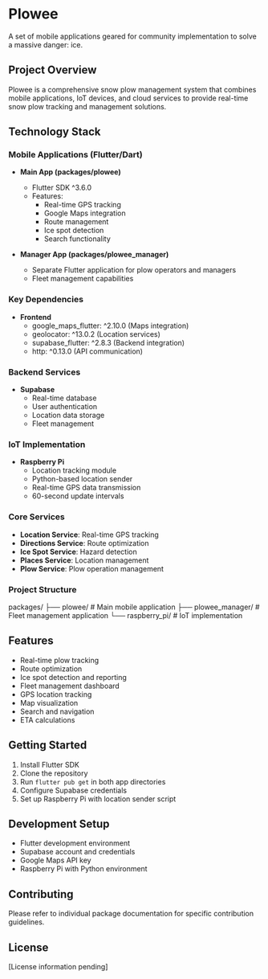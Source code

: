 # Plowee
A set of mobile applications geared for community implementation to solve a massive danger: ice.

## Project Overview
Plowee is a comprehensive snow plow management system that combines mobile applications, IoT devices, and cloud services to provide real-time snow plow tracking and management solutions.

## Technology Stack

### Mobile Applications (Flutter/Dart)
- **Main App (packages/plowee)**
  - Flutter SDK ^3.6.0
  - Features:
    - Real-time GPS tracking
    - Google Maps integration
    - Route management
    - Ice spot detection
    - Search functionality
  
- **Manager App (packages/plowee_manager)**
  - Separate Flutter application for plow operators and managers
  - Fleet management capabilities

### Key Dependencies
- **Frontend**
  - google_maps_flutter: ^2.10.0 (Maps integration)
  - geolocator: ^13.0.2 (Location services)
  - supabase_flutter: ^2.8.3 (Backend integration)
  - http: ^0.13.0 (API communication)

### Backend Services
- **Supabase**
  - Real-time database
  - User authentication
  - Location data storage
  - Fleet management

### IoT Implementation
- **Raspberry Pi**
  - Location tracking module
  - Python-based location sender
  - Real-time GPS data transmission
  - 60-second update intervals

### Core Services
- **Location Service**: Real-time GPS tracking
- **Directions Service**: Route optimization
- **Ice Spot Service**: Hazard detection
- **Places Service**: Location management
- **Plow Service**: Plow operation management

### Project Structure
packages/
├── plowee/               # Main mobile application
├── plowee_manager/       # Fleet management application
└── raspberry_pi/         # IoT implementation

## Features
- Real-time plow tracking
- Route optimization
- Ice spot detection and reporting
- Fleet management dashboard
- GPS location tracking
- Map visualization
- Search and navigation
- ETA calculations

## Getting Started
1. Install Flutter SDK
2. Clone the repository
3. Run `flutter pub get` in both app directories
4. Configure Supabase credentials
5. Set up Raspberry Pi with location sender script

## Development Setup
- Flutter development environment
- Supabase account and credentials
- Google Maps API key
- Raspberry Pi with Python environment

## Contributing
Please refer to individual package documentation for specific contribution guidelines.

## License
[License information pending]